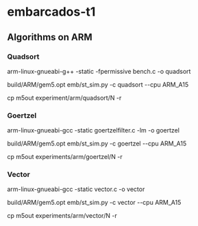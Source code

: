 # embarcados-t1


## Algorithms on ARM

### Quadsort

arm-linux-gnueabi-g++ -static -fpermissive bench.c -o quadsort

build/ARM/gem5.opt emb/st_sim.py -c quadsort --cpu ARM_A15

cp m5out experiment/arm/quadsort/N -r

### Goertzel

arm-linux-gnueabi-gcc -static goertzelfilter.c -lm -o goertzel

build/ARM/gem5.opt emb/st_sim.py -c goertzel --cpu ARM_A15

cp m5out experiments/arm/goertzel/N -r

### Vector

arm-linux-gnueabi-gcc -static vector.c -o vector

build/ARM/gem5.opt emb/st_sim.py -c vector --cpu ARM_A15

cp m5out experiments/arm/vector/N -r
